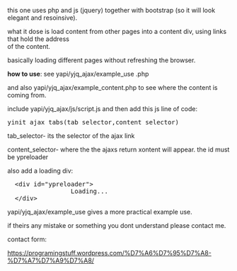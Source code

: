 this one uses php and js (jquery) together with bootstrap (so it will look elegant and resoinsive).

what it dose is load content from other pages into  a content div, using links that hold the address
<br>of the content.<br>

basically loading different pages without refreshing the browser.


<b>how to use</b>: see yapi/yjq_ajax/example_use .php<br>

and also yapi/yjq_ajax/example_content.php to see where the content is coming from.

include yapi/yjq_ajax/js/script.js
and then add this js line of code:

<pre>
yinit_ajax_tabs(tab_selector,content_selector)
</pre>
tab_selector- its the selector of the ajax link

content_selector- where the the ajaxs return xontent will appear.
the id must be ypreloader 

also add a loading div:
<pre>
  &ltdiv id="ypreloader"&gt
				 Loading...				
  &lt/div&gt
</pre>

yapi/yjq_ajax/example_use gives a more practical example use.

if theirs any mistake or something you dont understand please contact me.

contact form:

https://programingstuff.wordpress.com/%D7%A6%D7%95%D7%A8-%D7%A7%D7%A9%D7%A8/



